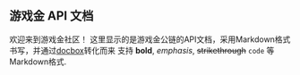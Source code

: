 ## 游戏金 API 文档

欢迎来到游戏金社区！
这里显示的是游戏金公链的API文档，采用Markdown格式书写，并通过[docbox](https://github.com/tmcw/docbox)转化而来
支持 **bold**, *emphasis*, ~~strikethrough~~ `code` 等Markdown格式.
